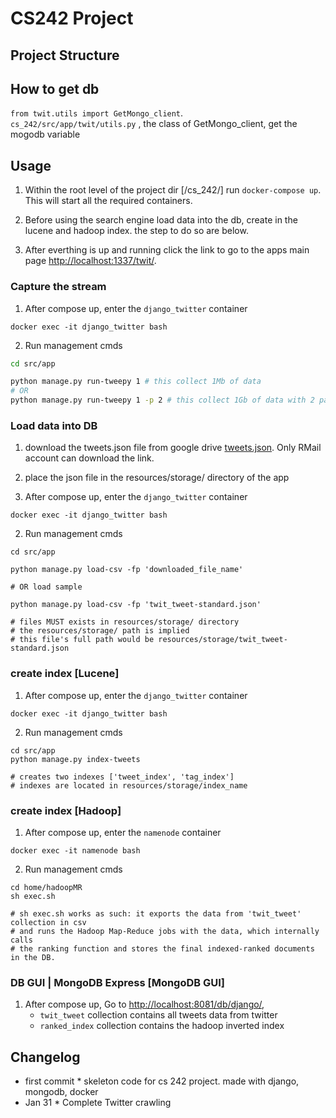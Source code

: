 # CS242 Project

## Project Structure

## How to get db

`from twit.utils import GetMongo_client`.  
`cs_242/src/app/twit/utils.py` , the class of GetMongo_client, get the mogodb variable

## Usage

1. Within the root level of the project dir [/cs_242/] run ```docker-compose up```. This will start all the required containers.

2. Before using the search engine load data into the db, create in the lucene and hadoop index. the step to do so are below.

3. After everthing is up and running click the link to go to the apps main page [http://localhost:1337/twit/](http://localhost:1337/twit/). 

### Capture the stream

1. After compose up, enter the `django_twitter` container

```docker exec -it django_twitter bash```

2. Run management cmds

```bash
cd src/app

python manage.py run-tweepy 1 # this collect 1Mb of data
# OR
python manage.py run-tweepy 1 -p 2 # this collect 1Gb of data with 2 parallel process limit 1 per account

```

### Load data into DB
1. download the tweets.json file from google drive [tweets.json](https://drive.google.com/file/d/1R18jd-Gaq2OrClIPF6-gOkllurw3iAyL/view?usp=sharing). Only RMail account can download the link.

2. place the json file in the resources/storage/ directory of the app

3. After compose up, enter the `django_twitter` container

```docker exec -it django_twitter bash```

2. Run management cmds

```
cd src/app

python manage.py load-csv -fp 'downloaded_file_name'

# OR load sample

python manage.py load-csv -fp 'twit_tweet-standard.json'

# files MUST exists in resources/storage/ directory
# the resources/storage/ path is implied
# this file's full path would be resources/storage/twit_tweet-standard.json
```

### create index [Lucene]
1. After compose up, enter the `django_twitter` container

```docker exec -it django_twitter bash```

2. Run management cmds
```
cd src/app
python manage.py index-tweets 

# creates two indexes ['tweet_index', 'tag_index']
# indexes are located in resources/storage/index_name
```
### create index [Hadoop]
1. After compose up, enter the `namenode` container

```docker exec -it namenode bash```

2. Run management cmds

```
cd home/hadoopMR
sh exec.sh  

# sh exec.sh works as such: it exports the data from 'twit_tweet' collection in csv 
# and runs the Hadoop Map-Reduce jobs with the data, which internally calls 
# the ranking function and stores the final indexed-ranked documents in the DB.
```
### DB GUI | MongoDB Express [MongoDB GUI]
1. After compose up, Go to [http://localhost:8081/db/django/](http://localhost:8081/db/django/), 
   - `twit_tweet` collection contains all tweets data from twitter
   - `ranked_index` collection contains the hadoop inverted index

## Changelog

- first commit \* skeleton code for cs 242 project. made with django, mongodb, docker
- Jan 31 \* Complete Twitter crawling
